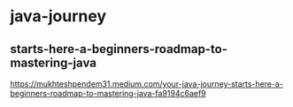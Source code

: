 # java-journey

## starts-here-a-beginners-roadmap-to-mastering-java
https://mukhteshpendem31.medium.com/your-java-journey-starts-here-a-beginners-roadmap-to-mastering-java-fa9194c6aef9
